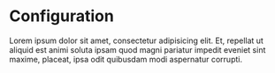 # Configuration

Lorem ipsum dolor sit amet, consectetur adipisicing elit. Et, repellat ut aliquid est animi soluta ipsam quod magni pariatur impedit eveniet sint maxime, placeat, ipsa odit quibusdam modi aspernatur corrupti.
